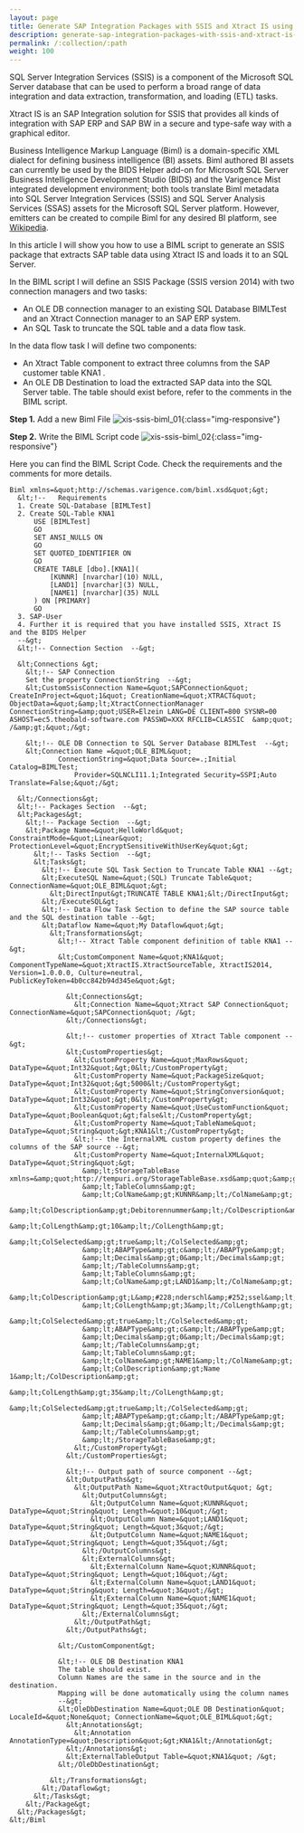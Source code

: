 ```yaml
---
layout: page
title: Generate SAP Integration Packages with SSIS and Xtract IS using BIML
description: generate-sap-integration-packages-with-ssis-and-xtract-is-using-biml
permalink: /:collection/:path
weight: 100
---
```


SQL Server Integration Services (SSIS) is a component of the Microsoft SQL Server database that can be used to perform a broad range of data integration and data extraction, transformation, and loading (ETL) tasks.

Xtract IS is an SAP Integration solution for SSIS that provides all kinds of integration with SAP ERP and SAP BW in a secure and type-safe way with a graphical editor.

Business Intelligence Markup Language (Biml) is a domain-specific XML dialect for defining business intelligence (BI) assets. Biml authored BI assets can currently be used by the BIDS Helper add-on for Microsoft SQL Server Business Intelligence Development Studio (BIDS) and the Varigence Mist integrated development environment; both tools translate Biml metadata into SQL Server Integration Services (SSIS) and SQL Server Analysis Services (SSAS) assets for the Microsoft SQL Server platform. However, emitters can be created to compile Biml for any desired BI platform, see [Wikipedia](https://en.wikipedia.org/wiki/Business_Intelligence_Markup_Language).

In this article I will show you how to use a BIML script to generate an SSIS package that extracts SAP table data using Xtract IS and loads it to an SQL Server.

In the BIML script I will define an SSIS Package (SSIS version 2014) with two connection managers and two tasks:
- An OLE DB connection manager to an existing SQL Database BIMLTest and an Xtract Connection manager to an SAP ERP system.
- An SQL Task to truncate the SQL table and a data flow task.

In the data flow task I will define two components:

- An Xtract Table component to extract three columns from the SAP customer table KNA1 .
- An OLE DB Destination to load the extracted SAP data into the SQL Server table. The table should exist before, refer to the comments in the BIML script.

**Step 1.** Add a new Biml File
![xis-ssis-biml_01](/img/contents/xis/xis-ssis-biml_01.jpg){:class="img-responsive"}

**Step 2.** Write the BIML Script code
![xis-ssis-biml_02](/img/contents/xis/xis-ssis-biml_02.jpg){:class="img-responsive"}

Here you can find the BIML Script Code.
Check the requirements and the comments for more details.

``` BIML
Biml xmlns=&quot;http://schemas.varigence.com/biml.xsd&quot;&gt;
  &lt;!--   Requirements
  1. Create SQL-Database [BIMLTest]
  2. Create SQL-Table KNA1
      USE [BIMLTest]
      GO
      SET ANSI_NULLS ON
      GO
      SET QUOTED_IDENTIFIER ON
      GO
      CREATE TABLE [dbo].[KNA1](
	      [KUNNR] [nvarchar](10) NULL,
	      [LAND1] [nvarchar](3) NULL,
	      [NAME1] [nvarchar](35) NULL
      ) ON [PRIMARY]
      GO
  3. SAP-User
  4. Further it is required that you have installed SSIS, Xtract IS and the BIDS Helper
  --&gt;
  &lt;!-- Connection Section  --&gt;

  &lt;Connections &gt;
    &lt;!-- SAP Connection
    Set the property ConnectionString  --&gt;
    &lt;CustomSsisConnection Name=&quot;SAPConnection&quot; CreateInProject=&quot;1&quot; CreationName=&quot;XTRACT&quot; ObjectData=&quot;&amp;lt;XtractConnectionManager ConnectionString=&amp;quot;USER=Elzein LANG=DE CLIENT=800 SYSNR=00 ASHOST=ec5.theobald-software.com PASSWD=XXX RFCLIB=CLASSIC  &amp;quot; /&amp;gt;&quot;/&gt;

    &lt;!-- OLE DB Connection to SQL Server Database BIMLTest  --&gt;
    &lt;Connection Name =&quot;OLE_BIML&quot;
            ConnectionString=&quot;Data Source=.;Initial Catalog=BIMLTest;
                Provider=SQLNCLI11.1;Integrated Security=SSPI;Auto Translate=False;&quot;/&gt;

  &lt;/Connections&gt;
  &lt;!-- Packages Section  --&gt;
  &lt;Packages&gt;
    &lt;!-- Package Section  --&gt;
    &lt;Package Name=&quot;HelloWorld&quot; ConstraintMode=&quot;Linear&quot; ProtectionLevel=&quot;EncryptSensitiveWithUserKey&quot;&gt;
      &lt;!-- Tasks Section  --&gt;
      &lt;Tasks&gt;
        &lt;!-- Execute SQL Task Section to Truncate Table KNA1 --&gt;
        &lt;ExecuteSQL Name=&quot;(SQL) Truncate Table&quot; ConnectionName=&quot;OLE_BIML&quot;&gt;
          &lt;DirectInput&gt;TRUNCATE TABLE KNA1;&lt;/DirectInput&gt;
        &lt;/ExecuteSQL&gt;
        &lt;!-- Data Flow Task Section to define the SAP source table and the SQL destination table --&gt;
        &lt;Dataflow Name=&quot;My Dataflow&quot;&gt;
          &lt;Transformations&gt;
            &lt;!-- Xtract Table component definition of table KNA1 --&gt;
            &lt;CustomComponent Name=&quot;KNA1&quot;  ComponentTypeName=&quot;XtractIS.XtractSourceTable, XtractIS2014, Version=1.0.0.0, Culture=neutral, PublicKeyToken=4b0cc842b94d345e&quot;&gt;

              &lt;Connections&gt;
                &lt;Connection Name=&quot;Xtract SAP Connection&quot; ConnectionName=&quot;SAPConnection&quot; /&gt;
              &lt;/Connections&gt;

              &lt;!-- customer properties of Xtract Table component --&gt;
              &lt;CustomProperties&gt;
                &lt;CustomProperty Name=&quot;MaxRows&quot; DataType=&quot;Int32&quot;&gt;0&lt;/CustomProperty&gt;
                &lt;CustomProperty Name=&quot;PackageSize&quot; DataType=&quot;Int32&quot;&gt;5000&lt;/CustomProperty&gt;
                &lt;CustomProperty Name=&quot;StringConversion&quot; DataType=&quot;Int32&quot;&gt;0&lt;/CustomProperty&gt;
                &lt;CustomProperty Name=&quot;UseCustomFunction&quot; DataType=&quot;Boolean&quot;&gt;false&lt;/CustomProperty&gt;
                &lt;CustomProperty Name=&quot;TableName&quot; DataType=&quot;String&quot;&gt;KNA1&lt;/CustomProperty&gt;
                &lt;!-- the InternalXML custom property defines the columns of the SAP source --&gt;
                &lt;CustomProperty Name=&quot;InternalXML&quot; DataType=&quot;String&quot;&gt;
                  &amp;lt;StorageTableBase xmlns=&amp;quot;http://tempuri.org/StorageTableBase.xsd&amp;quot;&amp;gt;
                  &amp;lt;TableColumns&amp;gt;
                  &amp;lt;ColName&amp;gt;KUNNR&amp;lt;/ColName&amp;gt;
                  &amp;lt;ColDescription&amp;gt;Debitorennummer&amp;lt;/ColDescription&amp;gt;
                  &amp;lt;ColLength&amp;gt;10&amp;lt;/ColLength&amp;gt;
                  &amp;lt;ColSelected&amp;gt;true&amp;lt;/ColSelected&amp;gt;
                  &amp;lt;ABAPType&amp;gt;c&amp;lt;/ABAPType&amp;gt;
                  &amp;lt;Decimals&amp;gt;0&amp;lt;/Decimals&amp;gt;
                  &amp;lt;/TableColumns&amp;gt;
                  &amp;lt;TableColumns&amp;gt;
                  &amp;lt;ColName&amp;gt;LAND1&amp;lt;/ColName&amp;gt;
                  &amp;lt;ColDescription&amp;gt;L&amp;#228;nderschl&amp;#252;ssel&amp;lt;/ColDescription&amp;gt;
                  &amp;lt;ColLength&amp;gt;3&amp;lt;/ColLength&amp;gt;
                  &amp;lt;ColSelected&amp;gt;true&amp;lt;/ColSelected&amp;gt;
                  &amp;lt;ABAPType&amp;gt;c&amp;lt;/ABAPType&amp;gt;
                  &amp;lt;Decimals&amp;gt;0&amp;lt;/Decimals&amp;gt;
                  &amp;lt;/TableColumns&amp;gt;
                  &amp;lt;TableColumns&amp;gt;
                  &amp;lt;ColName&amp;gt;NAME1&amp;lt;/ColName&amp;gt;
                  &amp;lt;ColDescription&amp;gt;Name 1&amp;lt;/ColDescription&amp;gt;
                  &amp;lt;ColLength&amp;gt;35&amp;lt;/ColLength&amp;gt;
                  &amp;lt;ColSelected&amp;gt;true&amp;lt;/ColSelected&amp;gt;
                  &amp;lt;ABAPType&amp;gt;c&amp;lt;/ABAPType&amp;gt;
                  &amp;lt;Decimals&amp;gt;0&amp;lt;/Decimals&amp;gt;
                  &amp;lt;/TableColumns&amp;gt;
                  &amp;lt;/StorageTableBase&amp;gt;
                &lt;/CustomProperty&gt;
              &lt;/CustomProperties&gt;

              &lt;!-- Output path of source component --&gt;
              &lt;OutputPaths&gt;
                &lt;OutputPath Name=&quot;XtractOutput&quot; &gt;
                  &lt;OutputColumns&gt;
                    &lt;OutputColumn Name=&quot;KUNNR&quot; DataType=&quot;String&quot; Length=&quot;10&quot;/&gt;
                    &lt;OutputColumn Name=&quot;LAND1&quot; DataType=&quot;String&quot; Length=&quot;3&quot;/&gt;
                    &lt;OutputColumn Name=&quot;NAME1&quot; DataType=&quot;String&quot; Length=&quot;35&quot;/&gt;
                  &lt;/OutputColumns&gt;
                  &lt;ExternalColumns&gt;
                    &lt;ExternalColumn Name=&quot;KUNNR&quot; DataType=&quot;String&quot; Length=&quot;10&quot;/&gt;
                    &lt;ExternalColumn Name=&quot;LAND1&quot; DataType=&quot;String&quot; Length=&quot;3&quot;/&gt;
                    &lt;ExternalColumn Name=&quot;NAME1&quot; DataType=&quot;String&quot; Length=&quot;35&quot;/&gt;
                  &lt;/ExternalColumns&gt;
                &lt;/OutputPath&gt;
              &lt;/OutputPaths&gt;

            &lt;/CustomComponent&gt;

            &lt;!-- OLE DB Destination KNA1
            The table should exist.
            Column Names are the same in the source and in the destination.
            Mapping will be done automatically using the column names
            --&gt;
            &lt;OleDbDestination Name=&quot;OLE DB Destination&quot; LocaleId=&quot;None&quot; ConnectionName=&quot;OLE_BIML&quot;&gt;
              &lt;Annotations&gt;
                &lt;Annotation AnnotationType=&quot;Description&quot;&gt;KNA1&lt;/Annotation&gt;
              &lt;/Annotations&gt;
              &lt;ExternalTableOutput Table=&quot;KNA1&quot; /&gt;
            &lt;/OleDbDestination&gt;

          &lt;/Transformations&gt;
        &lt;/Dataflow&gt;
      &lt;/Tasks&gt;
    &lt;/Package&gt;
  &lt;/Packages&gt;
&lt;/Biml
```